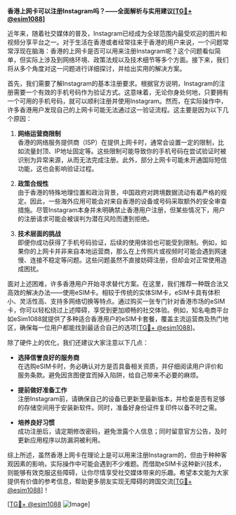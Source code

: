 **香港上网卡可以注册Instagram吗？——全面解析与实用建议[[TG💪+ @esim1088](https://t.me/s/esim1088)]**

近年来，随着社交媒体的普及，Instagram已经成为全球范围内最受欢迎的图片和视频分享平台之一。对于生活在香港或者经常往来于香港的用户来说，一个问题常常浮现在脑海：香港的上网卡是否可以用来注册Instagram呢？这个问题看似简单，但实际上涉及到网络环境、政策法规以及技术细节等多个方面。接下来，我们将从多个角度对这一问题进行详细探讨，并给出实用的解决方案。

首先，我们需要了解Instagram的基本注册要求。根据官方说明，Instagram的注册需要一个有效的手机号码作为验证方式。这意味着，无论你身处何地，只要拥有一个可用的手机号码，就可以顺利注册并使用Instagram。然而，在实际操作中，许多香港用户发现自己的上网卡可能无法通过这一验证流程。这主要是因为以下几个原因：

1. **网络运营商限制**  
   香港的网络服务提供商（ISP）在提供上网卡时，通常会设置一定的限制，比如流量封顶、IP地址固定等。这些限制可能导致你的手机号码在尝试验证时被识别为异常来源，从而无法完成注册。此外，部分上网卡可能未开通国际短信功能，这也会影响验证过程。

2. **政策合规性**  
   由于香港的特殊地理位置和政治背景，中国政府对跨境数据流动有着严格的规定。因此，一些海外应用可能会对来自香港的设备或号码采取额外的安全审查措施。尽管Instagram本身并未明确禁止香港用户注册，但某些情况下，用户的注册请求可能会被误判为潜在风险而遭到拒绝。

3. **技术层面的挑战**  
   即便你成功获得了手机号码验证，后续的使用体验也可能受到限制。例如，如果你的上网卡并非来自本地运营商，那么在上传照片或视频时可能会遇到网速慢、连接不稳定等问题。这些问题虽然不直接妨碍注册，但却会对正常使用造成困扰。

面对上述困难，许多香港用户开始寻求替代方案。在这里，我们推荐一种既合法又高效的解决办法——使用eSIM卡。相较于传统的实体SIM卡，eSIM卡具有体积小、灵活性高、支持多网络切换等特点。通过购买一张专门针对香港市场的eSIM卡，你可以轻松绕过上述障碍，享受到更加顺畅的社交体验。例如，知名电商平台如eSim1088就提供了多种适合香港用户的eSIM卡套餐，覆盖主流运营商及热门地区，确保每一位用户都能找到最适合自己的选项[[TG💪+ @esim1088](https://t.me/s/esim1088)]。

除了硬件上的优化，我们还建议大家注意以下几点：

- **选择信誉良好的服务商**  
  在选购eSIM卡时，务必确认对方是否具备相关资质，并仔细阅读用户评价和服务条款。避免因贪图便宜而掉入陷阱，给自己带来不必要的麻烦。

- **提前做好准备工作**  
  注册Instagram前，请确保自己的设备已更新至最新版本，并检查是否有足够的存储空间用于安装新软件。同时，准备好身份证件复印件以备不时之需。

- **培养良好习惯**  
  成功注册后，请定期修改密码，避免泄露个人信息；同时留意官方公告，及时更新应用程序以防漏洞被利用。

综上所述，虽然香港上网卡在理论上是可以用来注册Instagram的，但由于种种客观因素的影响，实际操作中可能会遇到不少难题。而借助eSIM卡这种新兴技术，则能够有效克服这些障碍，让你尽情享受社交媒体带来的乐趣。希望本文能为大家提供有价值的参考信息，帮助更多朋友实现无障碍的跨国交流[[TG💪+ @esim1088](https://t.me/s/esim1088)]！

[[TG💪+ @esim1088](https://t.me/s/esim1088) ![Image](https://i.postimg.cc/4NQfJmqS/Snipaste-2025-05-13-00-14-12.png)]